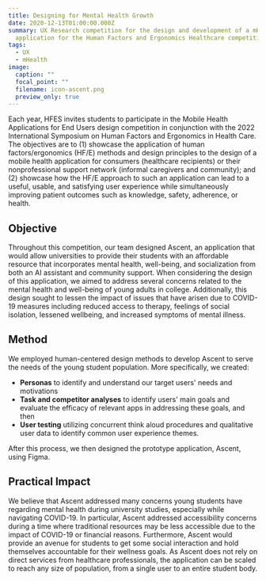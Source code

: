 ```yaml
---
title: Designing for Mental Health Growth
date: 2020-12-13T01:00:00.000Z
summary: UX Research competition for the design and development of a mHealth
  application for the Human Factors and Ergonomics Healthcare competition
tags:
  - UX
  - mHealth
image:
  caption: ""
  focal_point: ""
  filename: icon-ascent.png
  preview_only: true
---
```

Each year, HFES invites students to participate in the Mobile Health Applications for End Users design competition in conjunction with the 2022 International Symposium on Human Factors and Ergonomics in Health Care. The objectives are to (1) showcase the application of human factors/ergonomics (HF/E) methods and design principles to the design of a mobile health application for consumers (healthcare recipients) or their nonprofessional support network (informal caregivers and community); and (2) showcase how the HF/E approach to such an application can lead to a useful, usable, and satisfying user experience while simultaneously improving patient outcomes such as knowledge, safety, adherence, or health.

## **Objective**

Throughout this competition, our team designed Ascent, an application that would allow universities to provide their students with an affordable resource that incorporates mental health, well-being, and socialization from both an AI assistant and community support. When considering the design of this application, we aimed to address several concerns related to the mental health and well-being of young adults in college. Additionally, this design sought to lessen the impact of issues that have arisen due to COVID-19 measures including reduced access to therapy, feelings of social isolation, lessened wellbeing, and increased symptoms of mental illness. 

## **Method**

We employed human-centered design methods to develop Ascent to serve the needs of the young student population. More specifically, we created:

* **Personas** to identify and understand our target users' needs and motivations
* **Task and competitor analyses** to identify users' main goals and evaluate the efficacy of relevant apps in addressing these goals, and then
* **User testing** utilizing concurrent think aloud procedures and qualitative user data to identify common user experience themes. 

After this process, we then designed the prototype application, Ascent, using Figma. 

## **Practical Impact**

We believe that Ascent addressed many concerns young students have regarding mental health during university studies, especially while navigating COVID-19. In particular, Ascent addressed accessibility concerns during a time where traditional resources may be less accessible due to the impact of COVID-19 or financial reasons. Furthermore, Ascent would provide an avenue for students to get some social interaction and hold themselves accountable for their wellness goals. As Ascent does not rely on direct services from healthcare professionals, the application can be scaled to reach any size of population, from a single user to an entire student body.
